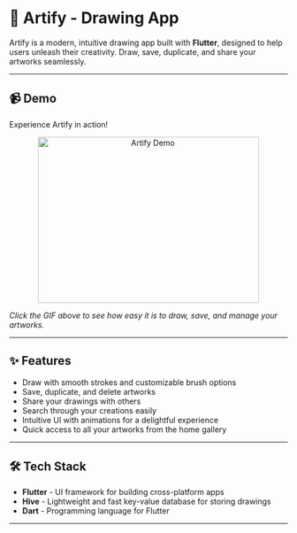 # 🎨 Artify - Drawing App

Artify is a modern, intuitive drawing app built with **Flutter**, designed to help users unleash their creativity. Draw, save, duplicate, and share your artworks seamlessly.

---

## 📹 Demo

Experience Artify in action!

<p align="center">
  <img src="demo_video/video_demo.gif" alt="Artify Demo" width="400" height="300"/>
</p>

*Click the GIF above to see how easy it is to draw, save, and manage your artworks.*



---

## ✨ Features

- Draw with smooth strokes and customizable brush options
- Save, duplicate, and delete artworks
- Share your drawings with others
- Search through your creations easily
- Intuitive UI with animations for a delightful experience
- Quick access to all your artworks from the home gallery

---

## 🛠 Tech Stack

- **Flutter** - UI framework for building cross-platform apps
- **Hive** - Lightweight and fast key-value database for storing drawings
- **Dart** - Programming language for Flutter

---


